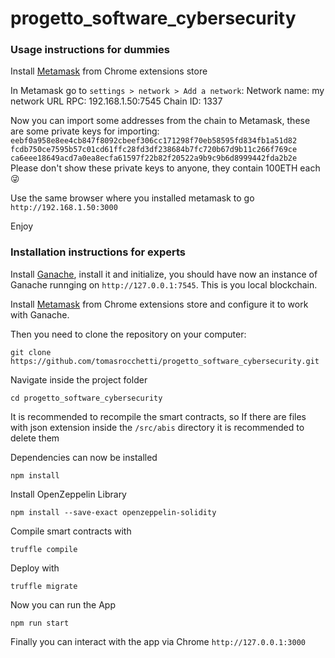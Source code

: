 # progetto_software_cybersecurity

### Usage instructions for dummies

Install [Metamask](https://chrome.google.com/webstore/detail/metamask/nkbihfbeogaeaoehlefnkodbefgpgknn?hl=it) from Chrome extensions store

In Metamask go to ```settings > network > Add a network```:
Network name: my network
URL RPC: 192.168.1.50:7545
Chain ID: 1337

Now you can import some addresses from the chain to Metamask, these are some private keys for importing:
```eebf0a958e8ee4cb847f8092cbeef306cc171298f70eb58595fd834fb1a51d82```
```fcdb750ce7595b57c01cd61ffc28fd3df238684b7fc720b67d9b11c266f769ce```
```ca6eee18649acd7a0ea8ecfa61597f22b82f20522a9b9c9b6d8999442fda2b2e```
Please don't show these private keys to anyone, they contain 100ETH each 😜

Use the same browser where you installed metamask to go ```http://192.168.1.50:3000```

Enjoy

### Installation instructions for experts
Install [Ganache](https://trufflesuite.com/ganache/), install it and initialize, you should have now an instance of Ganache runnging on ```http://127.0.0.1:7545```. This is you local blockchain.

Install [Metamask](https://chrome.google.com/webstore/detail/metamask/nkbihfbeogaeaoehlefnkodbefgpgknn?hl=it) from Chrome extensions store and configure it to work with Ganache.

Then you need to clone the repository on your computer:

```
git clone https://github.com/tomasrocchetti/progetto_software_cybersecurity.git
```
Navigate inside the project folder

```
cd progetto_software_cybersecurity
```

It is recommended to recompile the smart contracts, so If there are files with json extension inside the ```/src/abis``` directory it is recommended to delete them

Dependencies can now be installed
```
npm install
```
Install OpenZeppelin Library
```
npm install --save-exact openzeppelin-solidity
```
Compile smart contracts with 
```
truffle compile
```
Deploy with
```
truffle migrate
```
Now you can run the App
```
npm run start
```
Finally you can interact with the app via Chrome ```http://127.0.0.1:3000```
